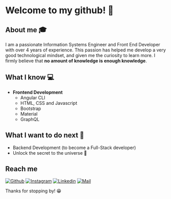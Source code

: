 # Welcome to my github! 👋
<!--
<div align="center">
	<img src="https://raw.githubusercontent.com/Sarthakbh321/sarthakbh321/master/intro.gif">
</div>
-->

## About me :mortar_board:
I am a passionate Information Systems Engineer and Front End Developer with over 4 years of experience. This passion has helped me develop a very good technological mindset, and given me the curiosity to learn more. I firmly believe that **no amount of knowledge is enough knowledge**.

## What I know :computer:
- **Frontend Development**
	- Angular CLI
	- HTML, CSS and Javascript
	- Bootstrap
	- Material
	- GraphQL
	

## What I want to do next :thinking:
- Backend Development (to become a Full-Stack developer)
- Unlock the secret to the universe :rofl:

## Reach me 
[![Github](https://img.shields.io/github/followers/mdigliodo?label=Follow&style=social)](https://github.com/mdigliodo)
[![Instagram](https://img.shields.io/badge/-@mdigliodo-red?style=flat-square&logo=instagram&logoColor=white&link=https://www.instagram.com/mdigliodo/)](https://www.instagram.com/mdigliodo/)
[![Linkedin](https://img.shields.io/badge/-Mateo%20Digliodo-blue?style=flat-square&logo=linkedin&logoColor=white&link=https://www.linkedin.com/in/mateodigliodo/)](https://www.linkedin.com/in/mateodigliodo/)
[![Mail](https://img.shields.io/badge/-Mateo%20Digliodo-gray?style=flat-square&logo=gmail&logoColor=red&link=https://www.linkedin.com/in/mateodigliodo/)](mailto:mdigliodo@gmail.com)

<!--
### Interesting stats

![Diglio's stats](https://github-readme-stats.vercel.app/api?username=mdigliodo&show_icons=true)

-->

Thanks for stopping by! 😁
